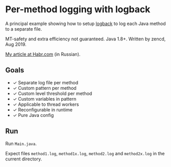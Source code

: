 # Per-method logging with logback

A principal example showing how to setup [logback](https://logback.qos.ch/manual/index.html) to log each Java method to a separate file.

MT-safety and extra efficiency not guaranteed. Java 1.8+. Written by zencd, Aug 2019.

[My article at Habr.com](https://habr.com/ru/post/463601/) (in Russian).

## Goals

- ✓ Separate log file per method
- ✓ Custom pattern per method
- ✓ Custom level threshold per method
- ✓ Custom variables in pattern
- ✓ Applicable to thread workers
- ✓ Reconfigurable in runtime
- ✓ Pure Java config

## Run

Run `Main.java`.

Expect files `method1.log`, `method1x.log`, `method2.log` and `method2x.log` in the current directory.
